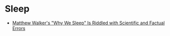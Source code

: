 # Sleep

* [Matthew Walker's "Why We Sleep" Is Riddled with Scientific and Factual Errors](https://guzey.com/books/why-we-sleep/)

